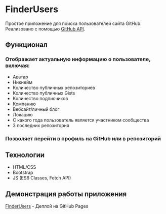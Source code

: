 # FinderUsers

Простое приложение для поиска пользователей сайта GitHub. Реализовано с помощью [GitHub API](https://docs.github.com/en/rest).

## Функционал
### Отображает актуальную информацию о пользователе, включая:
+ Аватар
+ Никнейм
+ Количество публичных репозиториев
+ Количество публичных Gists
+ Количество подписчиков
+ Компанию
+ Вебсайт/личный блог
+ Локацию
+ С какого года пользователь является участником сообщества
+ 3 последних репозитория
### Позволяет перейти в профиль на GitHub или в репозиторий

## Технологии
+ HTML/CSS
+ Bootstrap
+ JS (ES6 Classes, Fetch API)

## Демонстрация работы приложения

[FinderUsers](https://vitjaz.github.io/FinderUsers/) - Деплой на GitHub Pages
